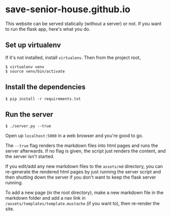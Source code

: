 # save-senior-house.github.io

This website can be served statically (without a server) or not. If you want to run the flask app, here's what you do.

## Set up virtualenv

If it's not installed, install `virtualenv`. Then from the project root,

```console
$ virtualenv venv
$ source venv/bin/activate
```

## Install the dependencies

```console
$ pip install -r requirements.txt
```

## Run the server

```console
$ ./server.py --true
```

Open up `localhost:5000` in a web browser and you're good to go.

The `--true` flag renders the markdown files into html pages and runs the server afterwards. If no flag is given, the script just renders the content, and the server isn't started.

If you edit/add any new markdown files to the `assets/md` directory, you can re-generate the rendered html pages by just running the server script and then shutting down the server if you don't want to keep the flask server running.

To add a new page (in the root directory), make a new markdown file in the markdown folder and add a nav link in `/assets/templates/template.mustache` (if you want to), then re-render the site.
